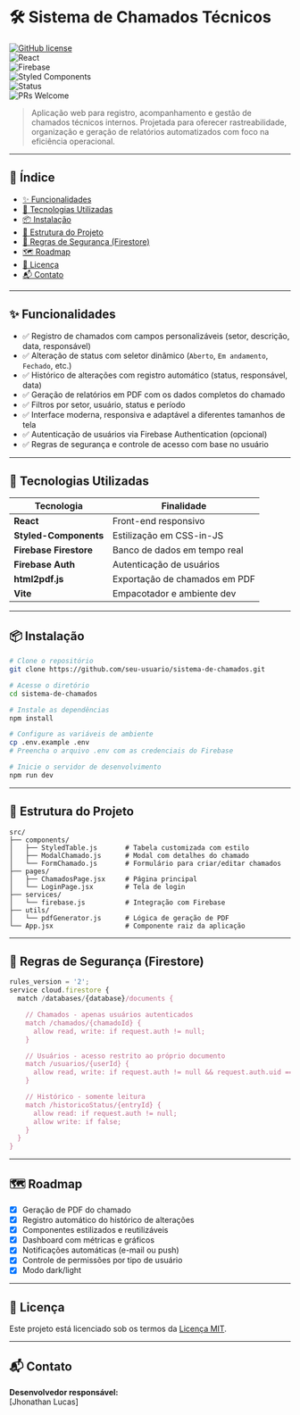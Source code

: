 # 🛠️ Sistema de Chamados Técnicos

[![GitHub license](https://img.shields.io/github/license/seu-usuario/sistema-de-chamados)](LICENSE)  
![React](https://img.shields.io/badge/frontend-React-blue)  
![Firebase](https://img.shields.io/badge/backend-Firebase-orange)  
![Styled Components](https://img.shields.io/badge/styling-styled--components-pink)  
![Status](https://img.shields.io/badge/status-em%20desenvolvimento-yellow)  
![PRs Welcome](https://img.shields.io/badge/PRs-welcome-brightgreen.svg)

> Aplicação web para registro, acompanhamento e gestão de chamados técnicos internos. Projetada para oferecer rastreabilidade, organização e geração de relatórios automatizados com foco na eficiência operacional.

---

## 📑 Índice

- [✨ Funcionalidades](#-funcionalidades)
- [🚀 Tecnologias Utilizadas](#-tecnologias-utilizadas)
- [📦 Instalação](#-instalação)
- [📁 Estrutura do Projeto](#-estrutura-do-projeto)
- [🔐 Regras de Segurança (Firestore)](#-regras-de-segurança-firestore)
- [🗺️ Roadmap](#-roadmap)
- [📄 Licença](#-licença)
- [📬 Contato](#-contato)

---

## ✨ Funcionalidades

- ✅ Registro de chamados com campos personalizáveis (setor, descrição, data, responsável)  
- ✅ Alteração de status com seletor dinâmico (`Aberto`, `Em andamento`, `Fechado`, etc.)  
- ✅ Histórico de alterações com registro automático (status, responsável, data)  
- ✅ Geração de relatórios em PDF com os dados completos do chamado  
- ✅ Filtros por setor, usuário, status e período  
- ✅ Interface moderna, responsiva e adaptável a diferentes tamanhos de tela  
- ✅ Autenticação de usuários via Firebase Authentication (opcional)  
- ✅ Regras de segurança e controle de acesso com base no usuário  

---

## 🚀 Tecnologias Utilizadas

| Tecnologia            | Finalidade                       |
|------------------------|----------------------------------|
| **React**              | Front-end responsivo             |
| **Styled-Components**  | Estilização em CSS-in-JS         |
| **Firebase Firestore** | Banco de dados em tempo real     |
| **Firebase Auth**      | Autenticação de usuários         |
| **html2pdf.js**        | Exportação de chamados em PDF    |
| **Vite**               | Empacotador e ambiente dev       |

---

## 📦 Instalação

```bash
# Clone o repositório
git clone https://github.com/seu-usuario/sistema-de-chamados.git

# Acesse o diretório
cd sistema-de-chamados

# Instale as dependências
npm install

# Configure as variáveis de ambiente
cp .env.example .env
# Preencha o arquivo .env com as credenciais do Firebase

# Inicie o servidor de desenvolvimento
npm run dev
```

---

## 📁 Estrutura do Projeto

```
src/
├── components/
│   ├── StyledTable.js       # Tabela customizada com estilo
│   ├── ModalChamado.js      # Modal com detalhes do chamado
│   └── FormChamado.js       # Formulário para criar/editar chamados
├── pages/
│   ├── ChamadosPage.jsx     # Página principal
│   └── LoginPage.jsx        # Tela de login
├── services/
│   └── firebase.js          # Integração com Firebase
├── utils/
│   └── pdfGenerator.js      # Lógica de geração de PDF
└── App.jsx                  # Componente raiz da aplicação
```

---

## 🔐 Regras de Segurança (Firestore)

```js
rules_version = '2';
service cloud.firestore {
  match /databases/{database}/documents {

    // Chamados - apenas usuários autenticados
    match /chamados/{chamadoId} {
      allow read, write: if request.auth != null;
    }

    // Usuários - acesso restrito ao próprio documento
    match /usuarios/{userId} {
      allow read, write: if request.auth != null && request.auth.uid == userId;
    }

    // Histórico - somente leitura
    match /historicoStatus/{entryId} {
      allow read: if request.auth != null;
      allow write: if false;
    }
  }
}
```

---

## 🗺️ Roadmap

- [x] Geração de PDF do chamado  
- [x] Registro automático do histórico de alterações  
- [x] Componentes estilizados e reutilizáveis  
- [x] Dashboard com métricas e gráficos  
- [x] Notificações automáticas (e-mail ou push)  
- [x] Controle de permissões por tipo de usuário  
- [x] Modo dark/light  

---

## 📄 Licença

Este projeto está licenciado sob os termos da [Licença MIT](LICENSE).

---

## 📬 Contato

**Desenvolvedor responsável:**  
[Jhonathan Lucas]  
